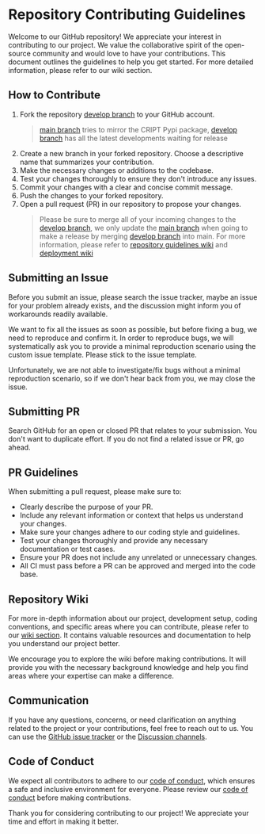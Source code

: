 # Repository Contributing Guidelines

Welcome to our GitHub repository! We appreciate your interest in contributing to our project.
We value the collaborative spirit of the open-source community and would love to have your contributions.
This document outlines the guidelines to help you get started.
For more detailed information, please refer to our wiki section.

## How to Contribute

1. Fork the repository [develop branch](https://github.com/C-Accel-CRIPT/Python-SDK/tree/develop) to your GitHub
   account.
   > [main branch](https://github.com/C-Accel-CRIPT/Python-SDK/tree/main) tries to mirror the CRIPT Pypi package,
   > [develop branch](https://github.com/C-Accel-CRIPT/Python-SDK/tree/develop) has all the latest developments waiting
   > for release
2. Create a new branch in your forked repository. Choose a descriptive name that summarizes your contribution.
3. Make the necessary changes or additions to the codebase.
4. Test your changes thoroughly to ensure they don't introduce any issues.
5. Commit your changes with a clear and concise commit message.
6. Push the changes to your forked repository.
7. Open a pull request (PR) in our repository to propose your changes.
   > Please be sure to merge all of your incoming changes to the
   > [develop branch](https://github.com/C-Accel-CRIPT/Python-SDK/tree/develop), we only update the
   > [main branch](https://github.com/C-Accel-CRIPT/Python-SDK/tree/main) when going to make a release by
   > merging [develop branch](https://github.com/C-Accel-CRIPT/Python-SDK/tree/develop) into main.
   > For more information, please refer to
   > [repository guidelines wiki](https://github.com/C-Accel-CRIPT/Python-SDK/wiki/Repository-Guidelines)
   > and [deployment wiki](https://github.com/C-Accel-CRIPT/Python-SDK/wiki/Manually-Deploy-to-Pypi)

## Submitting an Issue

Before you submit an issue, please search the issue tracker, maybe an issue for your problem already exists, and the
discussion might inform you of workarounds readily available.

We want to fix all the issues as soon as possible, but before fixing a bug, we need to reproduce and confirm it. In
order to reproduce bugs, we will systematically ask you to provide a minimal reproduction scenario using the custom
issue template. Please stick to the issue template.

Unfortunately, we are not able to investigate/fix bugs without a minimal reproduction scenario, so if we don't hear
back from you, we may close the issue.

## Submitting PR

Search GitHub for an open or closed PR that relates to your submission. You
don't want to duplicate effort. If you do not find a related issue or PR,
go ahead.

## PR Guidelines

When submitting a pull request, please make sure to:

- Clearly describe the purpose of your PR.
- Include any relevant information or context that helps us understand your changes.
- Make sure your changes adhere to our coding style and guidelines.
- Test your changes thoroughly and provide any necessary documentation or test cases.
- Ensure your PR does not include any unrelated or unnecessary changes.
- All CI must pass before a PR can be approved and merged into the code base.

## Repository Wiki

For more in-depth information about our project, development setup, coding conventions, and specific areas where you can
contribute,
please refer to our [wiki section](https://github.com/C-Accel-CRIPT/Python-SDK/wiki).
It contains valuable resources and documentation to help you understand our project better.

We encourage you to explore the wiki before making contributions. It will provide you with the necessary background
knowledge and help you find areas where your expertise can make a difference.

## Communication

If you have any questions, concerns, or need clarification on anything related to the project or your contributions,
feel free to reach out to us.
You can use the [GitHub issue tracker](https://github.com/C-Accel-CRIPT/Python-SDK/issues) or
the [Discussion channels](https://github.com/C-Accel-CRIPT/Python-SDK/discussions).

## Code of Conduct

We expect all contributors to adhere to our
[code of conduct](https://github.com/C-Accel-CRIPT/Python-SDK/blob/develop/CODE_OF_CONDUCT.md),
which ensures a safe and inclusive environment for everyone.
Please review our [code of conduct](https://github.com/C-Accel-CRIPT/Python-SDK/blob/develop/CODE_OF_CONDUCT.md)
before making contributions.

Thank you for considering contributing to our project! We appreciate your time and effort in making it better.
